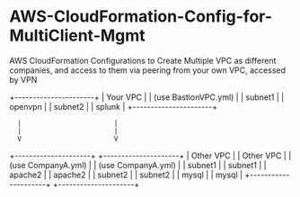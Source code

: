 # AWS-CloudFormation-Config-for-MultiClient-Mgmt
AWS CloudFormation Configurations to Create Multiple VPC as different companies, and access to them via peering from your own VPC, accessed by VPN

+----------------------+
| Your VPC             |
| (use BastionVPC.yml) |
|   subnet1            |
|     openvpn          |
|   subnet2            |
|     splunk           |
+----------------------+

      |                       |
      |                       |
      V                       V
+---------------------+ +---------------------+
| Other VPC           | | Other VPC           |
| (use CompanyA.yml)  | | (use CompanyA.yml)  |
|   subnet1           | |   subnet1           |
|     apache2         | |     apache2         |
|   subnet2           | |   subnet2           |
|     mysql           | |     mysql           |
+---------------------+ +---------------------+
